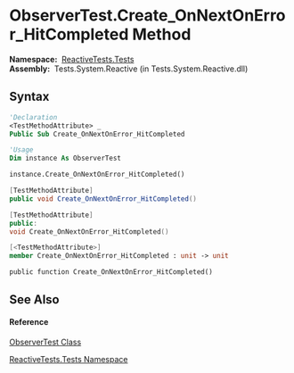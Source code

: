 # ObserverTest.Create\_OnNextOnError\_HitCompleted Method

**Namespace:**  [ReactiveTests.Tests](ReactiveTests.Tests\ReactiveTests.Tests.md)  
**Assembly:**  Tests.System.Reactive (in Tests.System.Reactive.dll)

## Syntax

```vb
'Declaration
<TestMethodAttribute> _
Public Sub Create_OnNextOnError_HitCompleted
```

```vb
'Usage
Dim instance As ObserverTest

instance.Create_OnNextOnError_HitCompleted()
```

```csharp
[TestMethodAttribute]
public void Create_OnNextOnError_HitCompleted()
```

```c++
[TestMethodAttribute]
public:
void Create_OnNextOnError_HitCompleted()
```

```fsharp
[<TestMethodAttribute>]
member Create_OnNextOnError_HitCompleted : unit -> unit 
```

```jscript
public function Create_OnNextOnError_HitCompleted()
```

## See Also

#### Reference

[ObserverTest Class](ObserverTest\ObserverTest.md)

[ReactiveTests.Tests Namespace](ReactiveTests.Tests\ReactiveTests.Tests.md)




